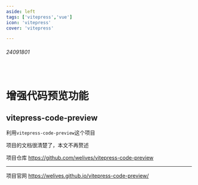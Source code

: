 ```yaml
---
aside: left
tags: ['vitepress','vue']
icon: 'vitepress'
cover: 'vitepress'

---
```

 
###### 24091801
 
<br/>

# 增强代码预览功能

## vitepress-code-preview

利用`vitepress-code-preview`这个项目  

项目的文档很清楚了，本文不再赘述  

<Badge type='info'>项目仓库</Badge> https://github.com/welives/vitepress-code-preview   

---

<Badge type='info'>项目官网</Badge> https://welives.github.io/vitepress-code-preview/  


